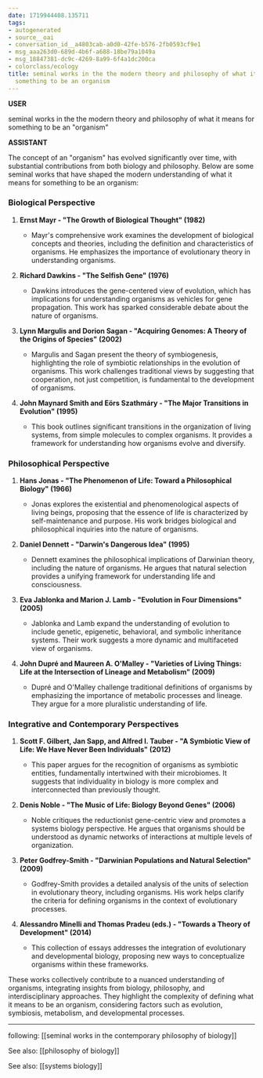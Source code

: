 ```yaml
---
date: 1719944408.135711
tags:
- autogenerated
- source__oai
- conversation_id__a4803cab-a0d0-42fe-b576-2fb0593cf9e1
- msg_aaa263d0-689d-4b6f-a688-18be79a1049a
- msg_18847381-dc9c-4269-8a99-6f4a1dc200ca
- colorclass/ecology
title: seminal works in the the modern theory and philosophy of what it means for
  something to be an organism
---
```


**USER**

seminal works in the the modern theory and philosophy of what it means for something to be an "organism"


**ASSISTANT**

The concept of an "organism" has evolved significantly over time, with substantial contributions from both biology and philosophy. Below are some seminal works that have shaped the modern understanding of what it means for something to be an organism:

### Biological Perspective

1. **Ernst Mayr - "The Growth of Biological Thought" (1982)**
   - Mayr's comprehensive work examines the development of biological concepts and theories, including the definition and characteristics of organisms. He emphasizes the importance of evolutionary theory in understanding organisms.

2. **Richard Dawkins - "The Selfish Gene" (1976)**
   - Dawkins introduces the gene-centered view of evolution, which has implications for understanding organisms as vehicles for gene propagation. This work has sparked considerable debate about the nature of organisms.

3. **Lynn Margulis and Dorion Sagan - "Acquiring Genomes: A Theory of the Origins of Species" (2002)**
   - Margulis and Sagan present the theory of symbiogenesis, highlighting the role of symbiotic relationships in the evolution of organisms. This work challenges traditional views by suggesting that cooperation, not just competition, is fundamental to the development of organisms.

4. **John Maynard Smith and Eörs Szathmáry - "The Major Transitions in Evolution" (1995)**
   - This book outlines significant transitions in the organization of living systems, from simple molecules to complex organisms. It provides a framework for understanding how organisms evolve and diversify.

### Philosophical Perspective

1. **Hans Jonas - "The Phenomenon of Life: Toward a Philosophical Biology" (1966)**
   - Jonas explores the existential and phenomenological aspects of living beings, proposing that the essence of life is characterized by self-maintenance and purpose. His work bridges biological and philosophical inquiries into the nature of organisms.

2. **Daniel Dennett - "Darwin's Dangerous Idea" (1995)**
   - Dennett examines the philosophical implications of Darwinian theory, including the nature of organisms. He argues that natural selection provides a unifying framework for understanding life and consciousness.

3. **Eva Jablonka and Marion J. Lamb - "Evolution in Four Dimensions" (2005)**
   - Jablonka and Lamb expand the understanding of evolution to include genetic, epigenetic, behavioral, and symbolic inheritance systems. Their work suggests a more dynamic and multifaceted view of organisms.

4. **John Dupré and Maureen A. O'Malley - "Varieties of Living Things: Life at the Intersection of Lineage and Metabolism" (2009)**
   - Dupré and O'Malley challenge traditional definitions of organisms by emphasizing the importance of metabolic processes and lineage. They argue for a more pluralistic understanding of life.

### Integrative and Contemporary Perspectives

1. **Scott F. Gilbert, Jan Sapp, and Alfred I. Tauber - "A Symbiotic View of Life: We Have Never Been Individuals" (2012)**
   - This paper argues for the recognition of organisms as symbiotic entities, fundamentally intertwined with their microbiomes. It suggests that individuality in biology is more complex and interconnected than previously thought.

2. **Denis Noble - "The Music of Life: Biology Beyond Genes" (2006)**
   - Noble critiques the reductionist gene-centric view and promotes a systems biology perspective. He argues that organisms should be understood as dynamic networks of interactions at multiple levels of organization.

3. **Peter Godfrey-Smith - "Darwinian Populations and Natural Selection" (2009)**
   - Godfrey-Smith provides a detailed analysis of the units of selection in evolutionary theory, including organisms. His work helps clarify the criteria for defining organisms in the context of evolutionary processes.

4. **Alessandro Minelli and Thomas Pradeu (eds.) - "Towards a Theory of Development" (2014)**
   - This collection of essays addresses the integration of evolutionary and developmental biology, proposing new ways to conceptualize organisms within these frameworks.

These works collectively contribute to a nuanced understanding of organisms, integrating insights from biology, philosophy, and interdisciplinary approaches. They highlight the complexity of defining what it means to be an organism, considering factors such as evolution, symbiosis, metabolism, and developmental processes.


---


following: [[seminal works in the contemporary philosophy of biology]]

See also: [[philosophy of biology]]


See also: [[systems biology]]